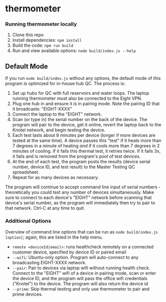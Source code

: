# thermometer

### Running thermometer locally
1. Clone this repo
2. Install dependencies: `npm install`
3. Build the code: `npm run build`
4. Run and view available options: `node build/index.js --help`

## Default Mode
If you run `node build/index.js` without any options, the default mode of this program is optimized for in-house hub QC. The process is:
1. Set up hubs for QC with full reservoirs and water loops. The laptop running thermometer must also be connected to the Eight VPN.
2. Plug one hub in and ensure it is in pairing mode. Note the pairing ID that it broadcasts: "EIGHT-XXXX"
3. Connect the laptop to the "EIGHT" network.
4. Scan (or type in) the serial number on the back of the device. The program will pair to the device, get it online, revert the laptop back to the Knotel network, and begin testing the device.
5. Each test lasts about 8 minutes per device (longer if more devices are tested at the same time). A device passes this "test" if it heats more than 7 degrees in a minute of heating _and_ if it cools more than 7 degrees in 2 minutes of cooling. If it fails this thermal test, it retries twice. If it fails 3x, it fails and is removed from the program's pool of test devices.
6. At the end of each test, the program posts the results (device serial number, device ID, and test result) to the Master Testing QC spreadsheet.
7. Repeat for as many devices as necessary.

The program will continue to accept command line input of serial numbers - theoretically you could test any number of devices simultaneously. Make sure to connect to each device's "EIGHT" network before scanning that device's serial number, as the program will immediately then try to pair to that network. Ctrl-C at any time to quit.  

### Additional Options
Overview of command line options that can be run as `node build/index.js [option]`; again, this are listed in the help menu.
- `remote <deviceId|email>`:  runs healthcheck remotely on a connected customer device, specified by device ID or paired email
- `--wifi`: Ubuntu-only option. Program will auto-connect to any broadcasting EIGHT-XXXX network.
- `--pair`: Pair to devices via laptop wifi without running health check. Connect to the "EIGHT" wifi of a device in pairing mode, scan or enter the device ID, and the program will pass the office wifi credentials ("Knotel") to the device. The program will also return the device id
- `--prime`: Skip thermal testing and only use thermometer to pair and prime devices.